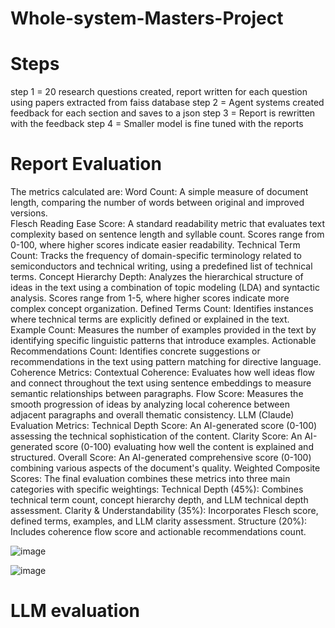 # Whole-system-Masters-Project


# Steps

step 1 = 20 research questions created, report written for each question using papers extracted from faiss database
step 2 = Agent systems created feedback for each section and saves to a json 
step 3 = Report is rewritten with the feedback
step 4 = Smaller model is fine tuned with the reports

# Report Evaluation

The metrics calculated are: 
Word Count: A simple measure of document length, comparing the number of words between original and improved versions.  
Flesch Reading Ease Score: A standard readability metric that evaluates text complexity based on sentence length and syllable count. Scores range from 0-100, where higher scores indicate easier readability.
Technical Term Count: Tracks the frequency of domain-specific terminology related to semiconductors and technical writing, using a predefined list of technical terms.
Concept Hierarchy Depth: Analyzes the hierarchical structure of ideas in the text using a combination of topic modeling (LDA) and syntactic analysis. Scores range from 1-5, where higher scores indicate more complex concept organization.
Defined Terms Count: Identifies instances where technical terms are explicitly defined or explained in the text.
Example Count: Measures the number of examples provided in the text by identifying specific linguistic patterns that introduce examples.
Actionable Recommendations Count: Identifies concrete suggestions or recommendations in the text using pattern matching for directive language.
Coherence Metrics:
Contextual Coherence: Evaluates how well ideas flow and connect throughout the text using sentence embeddings to measure semantic relationships between paragraphs.
Flow Score: Measures the smooth progression of ideas by analyzing local coherence between adjacent paragraphs and overall thematic consistency.
LLM (Claude) Evaluation Metrics:
Technical Depth Score: An AI-generated score (0-100) assessing the technical sophistication of the content.
Clarity Score: An AI-generated score (0-100) evaluating how well the content is explained and structured.
Overall Score: An AI-generated comprehensive score (0-100) combining various aspects of the document's quality.
Weighted Composite Scores:
The final evaluation combines these metrics into three main categories with specific weightings:
Technical Depth (45%): Combines technical term count, concept hierarchy depth, and LLM technical depth assessment.
Clarity & Understandability (35%): Incorporates Flesch score, defined terms, examples, and LLM clarity assessment.
Structure (20%): Includes coherence flow score and actionable recommendations count.

![image](https://github.com/user-attachments/assets/b1ad2aa7-c1cc-4a69-829b-4ccde9c74a92)


![image](https://github.com/user-attachments/assets/ff800367-c48c-41e6-9cbf-692e40ae1ecf)


# LLM evaluation




